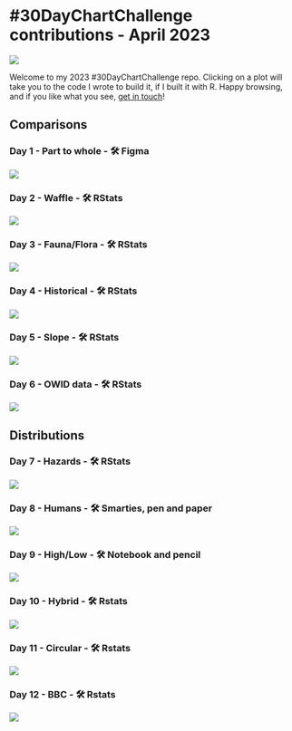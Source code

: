 \#30DayChartChallenge contributions - April 2023
================

![](plots/2023_banner.jpg)

Welcome to my 2023 \#30DayChartChallenge repo. Clicking on a plot will
take you to the code I wrote to build it, if I built it with R. Happy
browsing, and if you like what you see, [get in
touch](https://twitter.com/cararthompson)!

## Comparisons

### Day 1 - Part to whole - 🛠️ Figma

![](plots/day01_part-to-whole.png)

### Day 2 - Waffle - 🛠️ RStats

<a href='scripts/day_02_waffles.R' target='_blank'><img src="plots/day02_waffles.png"></a>

### Day 3 - Fauna/Flora - 🛠️ RStats

<a href='scripts/day03_flora-fauna.R' target='_blank'><img src="plots/day03_flora.gif"></a>

### Day 4 - Historical - 🛠️ RStats

<a href='scripts/day03_historical.R' target='_blank'><img src="plots/day04_historical.png"></a>

### Day 5 - Slope - 🛠️ RStats

![](https://www.cararthompson.com/data/about/about_timeline.png)

### Day 6 - OWID data - 🛠️ RStats

<a href='scripts/day06_owid.R' target='_blank'><img src="plots/day06_owid.png"></a>

## Distributions

### Day 7 - Hazards - 🛠️ RStats

<a href='scripts/day07_hazards.R' target='_blank'><img src="plots/day07_hazards.png"></a>

### Day 8 - Humans - 🛠️ Smarties, pen and paper

![](plots/day08_humans.gif)

### Day 9 - High/Low - 🛠 Notebook and pencil

![](plots/day09_highlow.jpg)

### Day 10 - Hybrid - 🛠 Rstats

<a href='scripts/day10_hybrid.R' target='_blank'><img src="plots/day10_hybrid.png"></a>

### Day 11 - Circular - 🛠 Rstats

<a href='scripts/day11_circular.R' target='_blank'><img src="plots/day11_circular.png"></a>

### Day 12 - BBC - 🛠 Rstats

<a href='scripts/day12_bbc.R' target='_blank'><img src="plots/day12_bbc.png"></a>
